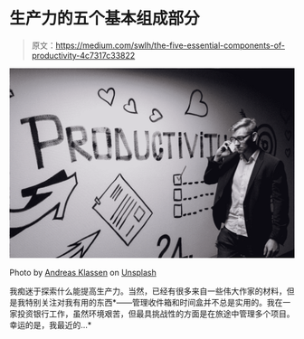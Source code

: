 # 生产力的五个基本组成部分

> 原文：<https://medium.com/swlh/the-five-essential-components-of-productivity-4c7317c33822>

![](img/a2632ac94277846e86945d150985780a.png)

Photo by [Andreas Klassen](https://unsplash.com/@schmaendels?utm_source=medium&utm_medium=referral) on [Unsplash](https://unsplash.com?utm_source=medium&utm_medium=referral)

我痴迷于探索什么能提高生产力。当然，已经有很多来自一些伟大作家的材料，但是我特别关注对我有用的东西*——管理收件箱和时间盒并不总是实用的。我在一家投资银行工作，虽然环境艰苦，但最具挑战性的方面是在旅途中管理多个项目。幸运的是，我最近的…*